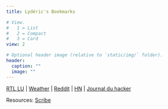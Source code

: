 ```yaml
---
title: Lydéric's Bookmarks

# View.
#   1 = List
#   2 = Compact
#   3 = Card
view: 2

# Optional header image (relative to `static/img/` folder).
header:
  caption: ""
  image: ""
---
```


[RTL LU](https://5minutes.rtl.lu/) |
[Weather](https://www.meteolux.lu/?lang=fr) |
[Reddit](https://reddit.com) |
[HN](https://news.ycombinator.com) |
[Journal du hacker](https://www.journalduhacker.net/)

Resources:
[Scribe](https://scribe.rip)


